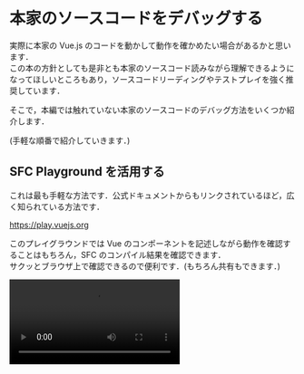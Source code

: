 # 本家のソースコードをデバッグする

実際に本家の Vue.js のコードを動かして動作を確かめたい場合があるかと思います．  
この本の方針としても是非とも本家のソースコード読みながら理解できるようになってほしいところもあり，ソースコードリーディングやテストプレイを強く推奨しています．

そこで，本編では触れていない本家のソースコードのデバッグ方法をいくつか紹介します．

(手軽な順番で紹介していきます．)

## SFC Playground を活用する

これは最も手軽な方法です．公式ドキュメントからもリンクされているほど，広く知られている方法です．

https://play.vuejs.org

このプレイグラウンドでは Vue のコンポーネントを記述しながら動作を確認することはもちろん，SFC のコンパイル結果を確認できます．  
サクッとブラウザ上で確認できるので便利です．(もちろん共有もできます．)

<video src="https://github.com/Ubugeeei/Ubugeeei/assets/71201308/8281e589-fdaf-4206-854e-25a66dfaac05" controls />

## vuejs/core のテストを活用する

続いては [vuejs/core](https://github.com/vuejs/core) のテストを実行してみる方法です．
当然ですが，これはもちろん [vuejs/core](https://github.com/vuejs/core) のソースコードを clone してくる必要があります．

```bash
git clone https://github.com/vuejs/core.git vuejs-core
# NOTE: `core` というリポジトリ名になっているので、わかりやすくしておくのがおすすめです
```

あとは，

```bash
cd vuejs-core
ni
nr test
```

でテストを実行する事ができるので，適宜気になるソースコードをいじってみてテストを実行してみましょう．

`test` 以外にもいくつかテストコマンドがあるので，気になる方は `package.json` を見てみてください．

テストコードを読んで把握するもよし，実際にコードをいじってテストを走らせるもよし，テストケースを追加してみるもよし，色々な使い方ができます．

<img width="590" alt="スクリーンショット 2024-01-07 0 31 29" src="https://github.com/Ubugeeei/Ubugeeei/assets/71201308/3c862bd5-1d94-4d2a-a9fa-8755872098ed">

## vuejs/core のソースコードを実際に動かしてみる

続いては，一番手軽ではないのですがやはり vuejs/core のソースコードを実際にいじりながら動作させる方法です．

こちらに関しては, SFC, standalone ともに vite で HMR できるプロジェクトを用意しているので，ぜひそちらを使ってみてください．
このプロジェクトは [chibivue](https://github.com/Ubugeeei/chibivue) のリポジトリにあるので clone してください．

```bash
git clone https://github.com/Ubugeeei/chibivue.git
```

clone できたら，プロジェクトを作成するスクリプトを実行します．

この際，ローカルにある vuejs/core のソースコードの**絶対パス**を求められるはずなので，入力してください．

```bash
cd chibi-vue
ni
nr setup:vue

# 💁 input your local vuejs/core absolute path:
#   e.g. /Users/ubugeeei/oss/vuejs-core
#   >
```

これで chibivue のリポジトリ内に ローカルの vuejs/core を指すような vue のプロジェクトが作成されます．

<video src="https://github.com/Ubugeeei/work-log/assets/71201308/5d57c022-c411-4452-9e7e-c27623ec28b4" controls/>

あとは起動したい時に以下のコマンドで起動して，vuejs/core のソースコードをいじりながら動作を確認する事ができます．

```bash
nr dev:vue
```

playground 側の HMR はもちろん，

<video src="https://github.com/Ubugeeei/work-log/assets/71201308/a2ad46d8-4b07-4ac5-a887-f71507c619a6" controls/>

vuejs/core のコードをいじっても HMR が効きます．

<video src="https://github.com/Ubugeeei/work-log/assets/71201308/72f38910-19b8-4171-9ed7-74d1ba223bc8" controls/>

---

また，standalone で確認したい際は index.html で standalone-vue.js の方を読み込むように変更するとこちらも HMR で確認できます．

<video src="https://github.com/Ubugeeei/work-log/assets/71201308/c57ab5c2-0e62-4971-b1b4-75670d3efeec" controls/>
